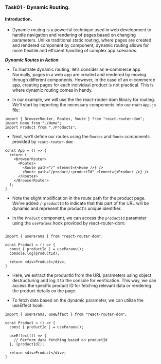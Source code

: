 ### Task01 - Dynamic Routing.

#### Introduction.

- Dynamic routing is a powerful technique used in web development to handle navigation and rendering of pages based on changing parameters. Unlike traditional static routing, where pages are created and rendered component by component, dynamic routing allows for more flexible and efficient handling of complex app scenarios.

**_Dynamic Routes in Action_**

- To illustrate dynamic routing, let’s consider an e-commerce app. Normally, pages in a web app are created and rendered by moving through different components. However, in the case of an e-commerce app, creating pages for each individual product is not practical. This is where dynamic routing comes in handy.

- In our example, we will use the the react-router-dom library for routing. We’ll start by importing the necessary components into our main `App.js` file:

```
import { BrowserRouter, Routes, Route } from "react-router-dom";
import Home from "./Home";
import Product from "./Products";
```

- Next, we’ll define our routes using the `Routes` and `Route` components provided by `react-router-dom`:

```
const App = () => {
  return (
    <BrowserRouter>
      <Routes>
        <Route path="/" element={<Home />} />
        <Route path="/product/:productId" element={<Product />} />
      </Routes>
    </BrowserRouter>
  );
}

```

- Note the slight modification in the route path for the product page. We’ve added `/:productId` to indicate that this part of the URL will be dynamic and represent the product's unique identifier.

- In the `Product` component, we can access the `productId` parameter using the `useParams` hook provided by react-router-dom:

```

import { useParams } from "react-router-dom";

const Product = () => {
  const { productId } = useParams();
  console.log(productId);

  return <div>Product</div>;
}

```

- Here, we extract the productId from the URL parameters using object destructuring and log it to the console for verification. This way, we can access the specific product ID for fetching relevant data or rendering the product details on the page.

- To fetch data based on the dynamic parameter, we can utilize the useEffect hook:

```
import { useParams, useEffect } from "react-router-dom";

const Product = () => {
  const { productId } = useParams();

  useEffect(() => {
    // Perform data fetching based on productId
  }, [productId]);

  return <div>Product</div>;
}

```
